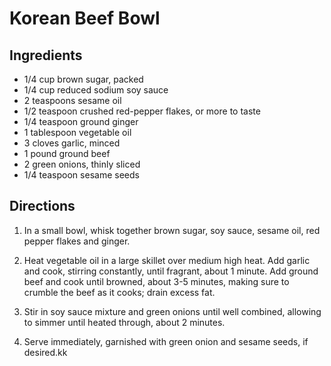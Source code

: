 # Korean Beef Bowl

## Ingredients

- 1/4 cup brown sugar, packed
- 1/4 cup reduced sodium soy sauce
- 2 teaspoons sesame oil
- 1/2 teaspoon crushed red-pepper flakes, or more to taste
- 1/4 teaspoon ground ginger
- 1 tablespoon vegetable oil
- 3 cloves garlic, minced
- 1 pound ground beef
- 2 green onions, thinly sliced
- 1/4 teaspoon sesame seeds

## Directions

1. In a small bowl, whisk together brown sugar, soy sauce, sesame oil, red pepper flakes and ginger.

2. Heat vegetable oil in a large skillet over medium high heat. Add garlic and cook, stirring constantly, until fragrant, about 1 minute. Add ground beef and cook until browned, about 3-5 minutes, making sure to crumble the beef as it cooks; drain excess fat.

3. Stir in soy sauce mixture and green onions until well combined, allowing to simmer until heated through, about 2 minutes.

4. Serve immediately, garnished with green onion and sesame seeds, if desired.kk

